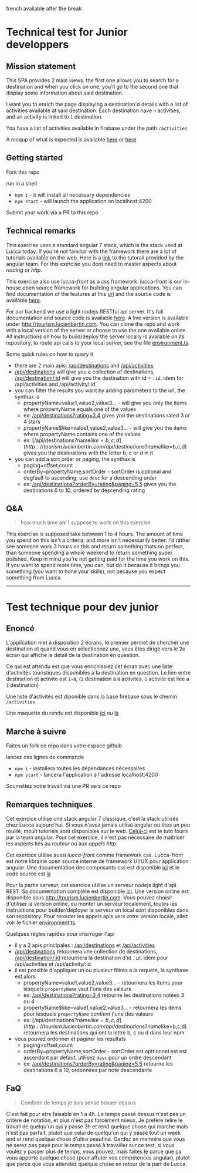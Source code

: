 french available after the break

# Technical test for Junior developpers

## Mission statement

This SPA provides 2 main views. the first one allows you to search for a destination and when you click on one, you'll go to the second one that display some information about said destination.

I want you to enrich the page displaying a destination'd details with a list of activities available at said destination. Each destination have `n` activities, and an activity is linked to `1` destination.

You have a list of activities available in firebase under the path `/activities`

A moqup of what is expected is available [here](https://github.com/LuccaSA/test.front.junior/blob/master/moqup-large.png) or [here](https://github.com/LuccaSA/test.front.junior/blob/master/moqup-small.png)

## Getting started

Fork this repo

run in a shell

- `npm i` - it will install all necessary dependencies
- `npm start` - will launch the application on localhost:4200

Submit your work via a PR to this repo

## Technical remarks

This exercise uses a standard angular 7 stack, which is the stack used at Lucca today. If you're not familiar with the framework there are a lot of tutorials available on the web. Here is a [link](https://angular.io/tutorial) to the tutorail provided by the angular team. For this exercise you dont need to master aspects about _routing_ or _http_.

This exercise also use _lucca-front_ as a css framework. lucca-front is our in-house open source framework for building angular applications. You can find documentation of the features at this [url](https://luccasa.github.io/design-system#/) and the source code is available [here](https://github.com/LuccaSA/lucca-front).

For our backend we use a light nodejs RESTful api server. It's full documentation and source code is available [here](https://github.com/LuccaSA/tourism.server). A live version is available under http://tourism.lucienbertin.com. You can clone the repo and work with a local version of the server or choose to use the one available online. All instructions on how to build/deploy the server locally is available on its repository, to route api calls to your local server, see the file [environment.ts](https://github.com/LuccaSA/test.front.junior/blob/master/src/environments/environment.ts#L8).

Some quick rules on how to query it
- there are 2 main apis: [/api/destinations](http://tourism.lucienbertin.com/api/destinations) and [/api/activities](http://tourism.lucienbertin.com/api/activities)
- [/api/destinations](http://tourism.lucienbertin.com/api/destinations) will give you a collection of destinations, [/api/destination/:id](http://tourism.lucienbertin.com/api/destination/1) will give you the destination with id = `:id`. idem for /api/activities and /api/activity/:id
- you can filter the results you want by adding parameters to the url, the synthax is
	- propertyName=value1,value2,value3... - will give you only the items where propertyName equals one of the values
	- ex: [/api/destinations?rating=3,4](http://tourism.lucienbertin.com/api/destinations?rating=3,4) gives you the destinations rated 3 or 4 stars
	- propertyName$like=value1,value2,value3... - will give you the items where propertyName contains one of the values
	- ex: [/api/destinations?name$like=b,c,d](http://tourism.lucienbertin.com/api/destinations?name$like=b,c,d) gives you the destinations with the letter b, c or d in it
- you can add a sort order or paging, the synthax is
	- paging=offset,count
	- orderBy=propertyName,sortOrder - sortOrder is optional and degfault to ascending, use `desc` for a descending order
	- ex: [/api/destinations?orderBy=rating&paging=5,5](http://tourism.lucienbertin.com/api/destinations?orderBy=ratings&paging=5,5) gives you the destinations 6 to 10, ordered by descending rating

## Q&A

> how much time am I suppose to work on this exercise

This exercise is supposed take between 1 to 4 hours. The amount of time you spend on this isn't a criteria, and more isn't necessarily better. I'd rather see someone work 3 hours on this and return something thats no perfect, than someone spending a whole weekend to return something super polished. Keep in mind you're not getting paid for the time you work on this. If you want to spend more time, you can, but do it because it brings you something (you want to hone your skills), not because you expect something from Lucca.

-------------

# Test technique pour dev junior

## Enoncé

L'application met à disposition 2 écrans, le premier permet de chercher une destination et quand vous en sélectionnez une, vous êtes dirigé vers le 2e écran qui affiche le détail de la destination en question.

Ce qui est attendu est que vous enrichissiez cet écran avec une liste d'activités touristiques disponibles à la destination en question. Le lien entre destination et activite est `1-N`, (`1` destination a `N` activites, `1` activite est liee a `1` destination)

Une liste d'activités est diponible dans la base firebase sous le chemin `/activities`

Une maquette du rendu est disponible [ici](https://github.com/LuccaSA/test.front.junior/blob/master/moqup-large.png) ou [là](https://github.com/LuccaSA/test.front.junior/blob/master/moqup-small.png)

## Marche à suivre

Faites un fork ce repo dans votre espace github

lancez ces lignes de commande

- `npm i` - installera toutes les dépendances nécessaires
- `npm start` - lancera l'application à l'adresse localhost:4200

Soumettez votre travail via une PR vers ce repo

## Remarques techniques

Cet exercice utilise une stack angular 7 classique, c'est la stack utilisée chez Lucca aujourd'hui. Si vous n'avez jamais utilisé angular ou êtes un peu rouillé, moult tutoriels sont disponibles sur le web. [Celui-ci](https://angular.io/tutorial) est le tuto fourni par la team angular. Pour cet exercice, il n'est pas nécessaire de maitriser les aspects liés au _routeur_ ou aux _appels http_.

Cet exercice utilise aussi _lucca-front_ comme framework css. Lucca-front est notre librairie open source interne de framework UI/UX pour application angular. Une documentation des composants css est disponible [ici](https://luccasa.github.io/design-system#/) et le code source est [là](https://github.com/LuccaSA/lucca-front)

Pour la partie serveur, cet exercice utilise un serveur nodejs light d'api REST. Sa documentation complète est disponible [ici](https://github.com/LuccaSA/tourism.server). Une version online est disponible sous http://tourism.lucienbertin.com. Vous pouvez choisir d'utiliser la version online, ou monter un serveur localement, toutes les instructions pour builder/deployer le serveur en local sont disponibles dans son repository. Pour rerouter les appels apis vers votre version locale, allez voir le fichier [environment.ts](https://github.com/LuccaSA/test.front.junior/blob/master/src/environments/environment.ts#L8).

Quelques règles rapides pour interroger l'api
- il y a 2 apis principales : [/api/destinations](http://tourism.lucienbertin.com/api/destinations) et [/api/activities](http://tourism.lucienbertin.com/api/activities)
- [/api/destinations](http://tourism.lucienbertin.com/api/destinations) retournera une collection de destinations, [/api/destination/:id](http://tourism.lucienbertin.com/api/destination/1) retournera la destination d'id `:id`. idem pour /api/activities et /api/activity/:id
- il est possible d'appliquer un ou plusieur filtres a la requete, la synthaxe est alors
	- propertyName=value1,value2,value3... - retournera les items pour lesquels `propertyName` vaut l'une des valeurs
	- ex: [/api/destinations?rating=3,4](http://tourism.lucienbertin.com/api/destinations?rating=3,4) retourne les destinations notées 3 ou 4
	- propertyName$like=value1,value2,value3... - retournera les items pour lesquels `propertyName` _contient_ l'une des valeurs
	- ex: [/api/destinations?name$like=b,c,d](http://tourism.lucienbertin.com/api/destinations?name$like=b,c,d) retournera les destinations qui ont la lettre b, c ou d dans leur nom
- vous pouvez ordonner et paginer les resultats
	- paging=offset,count
	- orderBy=propertyName,sortOrder - sortOrder est opttionnel est est ascendant par defaut, utilisez `desc` pour un ordre descendant
	- ex: [/api/destinations?orderBy=rating&paging=5,5](http://tourism.lucienbertin.com/api/destinations?orderBy=ratings&paging=5,5) retourne les destinations 6 a 10, ordonnees par note descendante

## FaQ

> Combien de temps je suis sense bosser dessus

C'est fait pour etre faisable en 1 a 4h. Le temps passé dessus n'est pas un critère de notation, et plus n'est pas forcément mieux. Je prefère relire le travail de quelqu'un qui y passe 3h et rend quelque chose qui marche mais n'est pas parfait, plutot que celui de quelqu'un qui y passe tout un week end et rend quelque chose d'ultra peaufiné. Gardez en memoire que vous ne serez pas payé pour le temps passé à travailler sur ce test, si vous voulez y passer plus de temps, vous pouvez, mais faites le parce que ça vous apporte quelque chose (pour affuter vos compétences angular), plutot que parce que vous attendez quelque chose en retour de la part de Lucca.